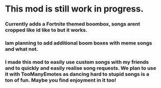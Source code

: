 # This mod is still work in progress. 
### Currently adds a Fortnite themed boombox, songs arent cropped like id like to but it works.
### Iam planning to add additional boom boxes with meme songs and what not.
### I made this mod to easily use custom songs with my friends and to quickly and easily realise song requests. We plan to use it with TooManyEmotes as dancing hard to stupid songs is a ton of fun. Maybe you find enjoyment in it too!
